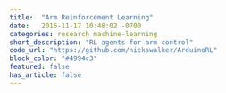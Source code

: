 ```yaml
---
title:  "Arm Reinforcement Learning"
date:   2016-11-17 10:48:02 -0700
categories: research machine-learning
short_description: "RL agents for arm control"
code_url: "https://github.com/nickswalker/ArduinoRL"
block_color: "#4994c3"
featured: false
has_article: false
---
```

